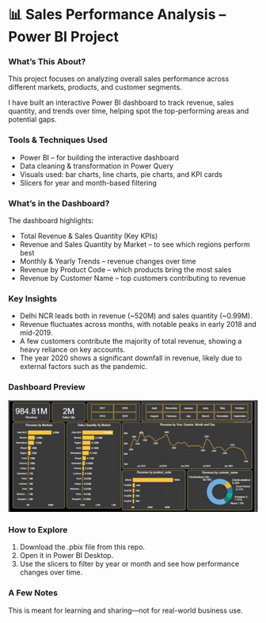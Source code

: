 <h1>📊 Sales Performance Analysis – Power BI Project</h1>

<h3>What’s This About?</h3>
<p>This project focuses on analyzing overall sales performance across different markets, products, and customer segments.</p>
<p>I have built an interactive Power BI dashboard to track revenue, sales quantity, and trends over time, helping spot the top-performing areas and potential gaps.</p>

<h3>Tools & Techniques Used</h3>
<ul>
  <li>Power BI – for building the interactive dashboard</li>
  <li>Data cleaning & transformation in Power Query</li>
  <li>Visuals used: bar charts, line charts, pie charts, and KPI cards</li>
  <li>Slicers for year and month-based filtering</li>
</ul>

<h3>What’s in the Dashboard?</h3>
<p>The dashboard highlights:</p>
<ul>
  <li>Total Revenue & Sales Quantity (Key KPIs)</li>
  <li>Revenue and Sales Quantity by Market – to see which regions perform best</li>
  <li>Monthly & Yearly Trends – revenue changes over time</li>
  <li>Revenue by Product Code – which products bring the most sales</li>
  <li>Revenue by Customer Name – top customers contributing to revenue</li>
</ul>

<h3>Key Insights</h3>
<ul>
  <li>Delhi NCR leads both in revenue (~520M) and sales quantity (~0.99M).</li>
  <li>Revenue fluctuates across months, with notable peaks in early 2018 and mid-2019.</li>
  <li>A few customers contribute the majority of total revenue, showing a heavy reliance on key accounts.</li>
  <li>The year 2020 shows a significant downfall in revenue, likely due to external factors such as the pandemic.</li>
</ul>

<h3>Dashboard Preview</h3>

![Dashboard](https://github.com/Huzaifa0007/Sales-Performance-Analysis-Dashboard-Power-BI-Project-/blob/main/Snapshot_sales-project-using-power-bi.JPG?raw=true)

<h3>How to Explore</h3>
<ol>
  <li>Download the .pbix file from this repo.</li>
  <li>Open it in Power BI Desktop.</li>
  <li>Use the slicers to filter by year or month and see how performance changes over time.</li>
</ol>

<h3>A Few Notes</h3>
<p>This is meant for learning and sharing—not for real-world business use.</p>
